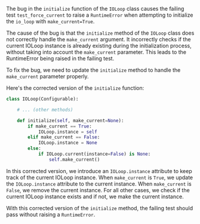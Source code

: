 The bug in the `initialize` function of the `IOLoop` class causes the failing test `test_force_current` to raise a `RuntimeError` when attempting to initialize the `io_loop` with `make_current=True`.

The cause of the bug is that the `initialize` method of the `IOLoop` class does not correctly handle the `make_current` argument. It incorrectly checks if the current IOLoop instance is already existing during the initialization process, without taking into account the `make_current` parameter. This leads to the RuntimeError being raised in the failing test.

To fix the bug, we need to update the `initialize` method to handle the `make_current` parameter properly. 

Here's the corrected version of the `initialize` function:

```python
class IOLoop(Configurable):

    # ... (other methods)

    def initialize(self, make_current=None):
        if make_current == True:
            IOLoop.instance = self
        elif make_current == False:
            IOLoop.instance = None
        else:
            if IOLoop.current(instance=False) is None:
                self.make_current()
```

In this corrected version, we introduce an `IOLoop.instance` attribute to keep track of the current IOLoop instance. When `make_current` is `True`, we update the `IOLoop.instance` attribute to the current instance. When `make_current` is `False`, we remove the current instance. For all other cases, we check if the current IOLoop instance exists and if not, we make the current instance.

With this corrected version of the `initialize` method, the failing test should pass without raising a `RuntimeError`.